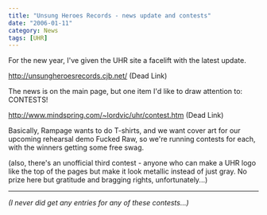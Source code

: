 ```yaml
---
title: "Unsung Heroes Records - news update and contests"
date: "2006-01-11"
category: News
tags: [UHR]
---
```


For the new year, I've given the UHR site a facelift with the latest update.

http://unsungheroesrecords.cjb.net/  (Dead Link)

The news is on the main page, but one item I'd like to draw attention to: CONTESTS!

http://www.mindspring.com/~lordvic/uhr/contest.htm  (Dead Link)

Basically, Rampage wants to do T-shirts, and we want cover art for our upcoming rehearsal demo Fucked Raw, so we're running contests for each, with the winners getting some free swag.

(also, there's an unofficial third contest - anyone who can make a UHR logo like the top of the pages but make it look metallic instead of just gray. No prize here but gratitude and bragging rights, unfortunately...)

***

_(I never did get any entries for any of these contests...)_
